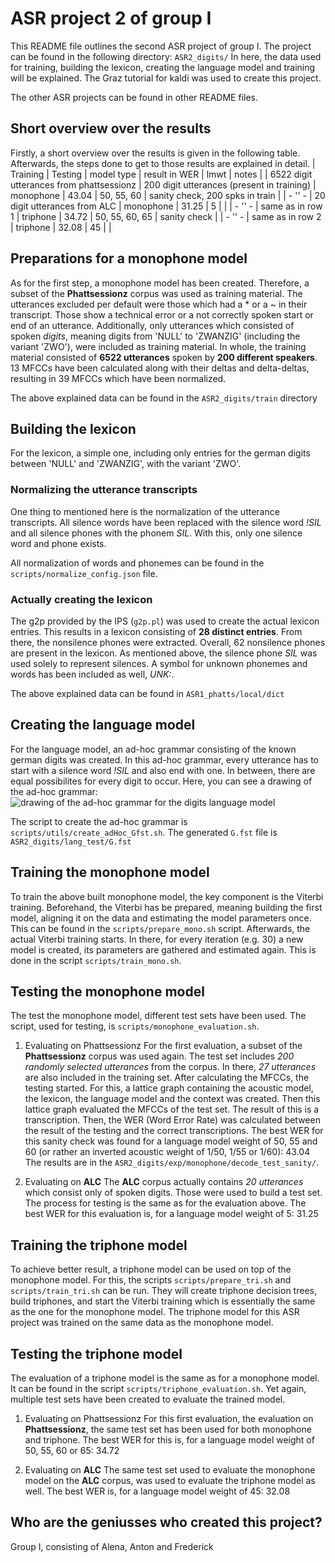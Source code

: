 # ASR project 2 of group I

This README file outlines the second ASR project of group I.
The project can be found in the following directory: `ASR2_digits/`
In here, the data used for training, building the lexicon, creating the language model and training will be explained.
The Graz tutorial for kaldi was used to create this project.

The other ASR projects can be found in other README files.


## Short overview over the results
Firstly, a short overview over the results is given in the following table.
Afterwards, the steps done to get to those results are explained in detail.
| Training | Testing | model type | result in WER | lmwt | notes |
| 6522 digit utterances from phattsessionz | 200 digit utterances (present in training) | monophone | 43.04 | 50, 55, 60 | sanity check, 200 spks in train |
|  - '' -  | 20 digit utterances from ALC | monophone | 31.25 | 5 | |
|  - '' -  | same as in row 1 | triphone | 34.72 | 50, 55, 60, 65 | sanity check |
|  - '' -  | same as in row 2 | triphone | 32.08 | 45 | |


## Preparations for a monophone model
As for the first step, a monophone model has been created.
Therefore, a subset of the **Phattsessionz** corpus was used as training material. The utterances excluded per default were those which had a * or a ~ in their transcript. Those show a technical error or a not correctly spoken start or end of an utterance. Additionally, only utterances which consisted of spoken *digits*, meaning digits from 'NULL' to 'ZWANZIG' (including the variant 'ZWO'), were included as training material.
In whole, the training material consisted of **6522 utterances** spoken by **200 different speakers**.
13 MFCCs have been calculated along with their deltas and delta-deltas, resulting in 39 MFCCs which have been normalized.

The above explained data can be found in the `ASR2_digits/train` directory


## Building the lexicon
For the lexicon, a simple one, including only entries for the german digits between 'NULL' and 'ZWANZIG', with the variant 'ZWO'.

### Normalizing the utterance transcripts
One thing to mentioned here is the normalization of the utterance transcripts.
All silence words have been replaced with the silence word *!SIL* and all silence phones with the phonem *SIL*.
With this, only one silence word and phone exists.

All normalization of words and phonemes can be found in the `scripts/normalize_config.json` file.

### Actually creating the lexicon
The g2p provided by the IPS (`g2p.pl`) was used to create the actual lexicon entries.
This results in a lexicon consisting of **28 distinct entries**.
From there, the nonsilence phones were extracted. 
Overall, 62 nonsilence phones are present in the lexicon.
As mentioned above, the silence phone *SIL* was used solely to represent silences. A symbol for unknown phonemes and words has been included as well, *UNK:<UNK>*.

The above explained data can be found in `ASR1_phatts/local/dict`


## Creating the language model
For the language model, an ad-hoc grammar consisting of the known german digits was created.
In this ad-hoc grammar, every utterance has to start with a silence word *!SIL* and also end with one. In between, there are equal possibilites for every digit to occur.
Here, you can see a drawing of the ad-hoc grammar:
![drawing of the ad-hoc grammar for the digits language model](ASR2_digits/lang_test/G.png)

The script to create the ad-hoc grammar is `scripts/utils/create_adHoc_Gfst.sh`.
The generated `G.fst` file is `ASR2_digits/lang_test/G.fst`


## Training the monophone model
To train the above built monophone model, the key component is the Viterbi training.
Beforehand, the Viterbi has be prepared, meaning building the first model, aligning it on the data and estimating the model parameters once. This can be found in the `scripts/prepare_mono.sh` script.
Afterwards, the actual Viterbi training starts. In there, for every iteration (e.g. 30) a new model is created, its parameters are gathered and estimated again. This is done in the script `scripts/train_mono.sh`.


## Testing the monophone model
The test the monophone model, different test sets have been used.
The script, used for testing, is `scripts/monophone_evaluation.sh`.

1. Evaluating on Phattsessionz
For the first evaluation, a subset of the **Phattsessionz** corpus was used again. The test set includes *200 randomly selected utterances* from the corpus. In there, *27 utterances* are also included in the training set.
After calculating the MFCCs, the testing started.
For this, a lattice graph containing the acoustic model, the lexicon, the language model and the context was created.
Then this lattice graph evaluated the MFCCs of the test set. The result of this is a transcription.
Then, the WER (Word Error Rate) was calculated between the result of the testing and the correct transcriptions.
The best WER for this sanity check was found for a language model weight of 50, 55 and 60 (or rather an inverted acoustic weight of 1/50, 1/55 or 1/60): 43.04
The results are in the `ASR2_digits/exp/monophone/decode_test_sanity/`.

2. Evaluating on **ALC**
The **ALC** corpus actually contains *20 utterances* which consist only of spoken digits. Those were used to build a test set.
The process for testing is the same as for the evaluation above.
The best WER for this evaluation is, for a language model weight of 5: 31.25


## Training the triphone model
To achieve better result, a triphone model can be used on top of the monophone model.
For this, the scripts `scripts/prepare_tri.sh` and `scripts/train_tri.sh` can be run.
They will create triphone decision trees, build triphones, and start the Viterbi training which is essentially the same as the one for the monophone model.
The triphone model for this ASR project was trained on the same data as the monophone model.


## Testing the triphone model
The evaluation of a triphone model is the same as for a monophone model.
It can be found in the script `scripts/triphone_evaluation.sh`.
Yet again, multiple test sets have been created to evaluate the trained model.

1. Evaluating on Phattsessionz
For this first evaluation, the evaluation on **Phattsessionz**, the same test set has been used for both monophone and triphone.
The best WER for this is, for a language model weight of 50, 55, 60 or 65: 34.72

2. Evaluating on **ALC**
The same test set used to evaluate the monophone model on the **ALC** corpus, was used to evaluate the triphone model as well.
The best WER is, for a language model weight of 45: 32.08


## Who are the geniusses who created this project?
Group I, consisting of Alena, Anton and Frederick
